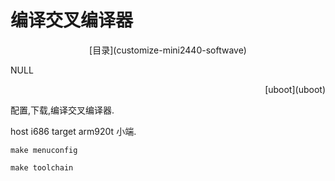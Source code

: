 # 编译交叉编译器


<p align="center">[目录](customize-mini2440-softwave)</p>
<p align="left">NULL </p> 
<p align="right">[uboot](uboot)</p>



配置,下载,编译交叉编译器.

host i686 target arm920t 小端.

`make menuconfig`

`make toolchain`